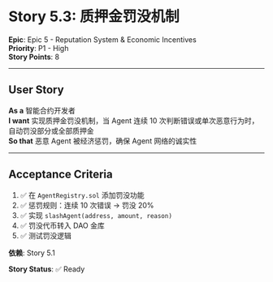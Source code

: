 # Story 5.3: 质押金罚没机制

**Epic**: Epic 5 - Reputation System & Economic Incentives  
**Priority**: P1 - High  
**Story Points**: 8

---

## User Story

**As a** 智能合约开发者  
**I want** 实现质押金罚没机制，当 Agent 连续 10 次判断错误或单次恶意行为时，自动罚没部分或全部质押金  
**So that** 恶意 Agent 被经济惩罚，确保 Agent 网络的诚实性

---

## Acceptance Criteria

1. ✅ 在 `AgentRegistry.sol` 添加罚没功能
2. ✅ 惩罚规则：连续 10 次错误 → 罚没 20%
3. ✅ 实现 `slashAgent(address, amount, reason)`
4. ✅ 罚没代币转入 DAO 金库
5. ✅ 测试罚没逻辑

**依赖**: Story 5.1

**Story Status**: ✅ Ready
